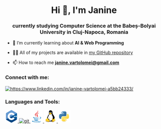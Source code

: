 <h1 align="center">Hi 👋, I'm Janine</h1>
<h3 align="center">currently studying Computer Science at the Babeș-Bolyai University in Cluj-Napoca, Romania</h3>

- 🌱 I’m currently learning about **AI & Web Programming**

- 👨‍💻 All of my projects are available in [my GitHub repository](https://github.com/Vartolomeijanine?tab=repositories)

- 📫 How to reach me **janine.vartolomei@gmail.com**

<h3 align="left">Connect with me:</h3>
<p align="left">
<a href="https://www.linkedin.com/in/janine-vartolomei-a5bb24333/" target="blank"><img align="center" src="https://raw.githubusercontent.com/rahuldkjain/github-profile-readme-generator/master/src/images/icons/Social/linked-in-alt.svg" alt="https://www.linkedin.com/in/janine-vartolomei-a5bb24333/" height="30" width="40" /></a>
</p>

<h3 align="left">Languages and Tools:</h3>
<p align="left"> <a href="https://www.w3schools.com/cpp/" target="_blank" rel="noreferrer"> <img src="https://raw.githubusercontent.com/devicons/devicon/master/icons/cplusplus/cplusplus-original.svg" alt="cplusplus" width="40" height="40"/> </a> <a href="https://git-scm.com/" target="_blank" rel="noreferrer"> <img src="https://www.vectorlogo.zone/logos/git-scm/git-scm-icon.svg" alt="git" width="40" height="40"/> </a> <a href="https://www.java.com" target="_blank" rel="noreferrer"> <img src="https://raw.githubusercontent.com/devicons/devicon/master/icons/java/java-original.svg" alt="java" width="40" height="40"/> </a> <a href="https://www.linux.org/" target="_blank" rel="noreferrer"> <img src="https://raw.githubusercontent.com/devicons/devicon/master/icons/linux/linux-original.svg" alt="linux" width="40" height="40"/> </a> <a href="https://www.python.org" target="_blank" rel="noreferrer"> <img src="https://raw.githubusercontent.com/devicons/devicon/master/icons/python/python-original.svg" alt="python" width="40" height="40"/> </a> </p>
